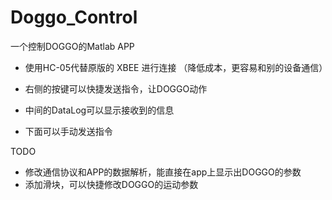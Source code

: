 # Doggo_Control
一个控制DOGGO的Matlab APP

* 使用HC-05代替原版的 XBEE 进行连接 （降低成本，更容易和别的设备通信）

* 右侧的按键可以快捷发送指令，让DOGGO动作
* 中间的DataLog可以显示接收到的信息
* 下面可以手动发送指令

TODO

* 修改通信协议和APP的数据解析，能直接在app上显示出DOGGO的参数
* 添加滑块，可以快捷修改DOGGO的运动参数